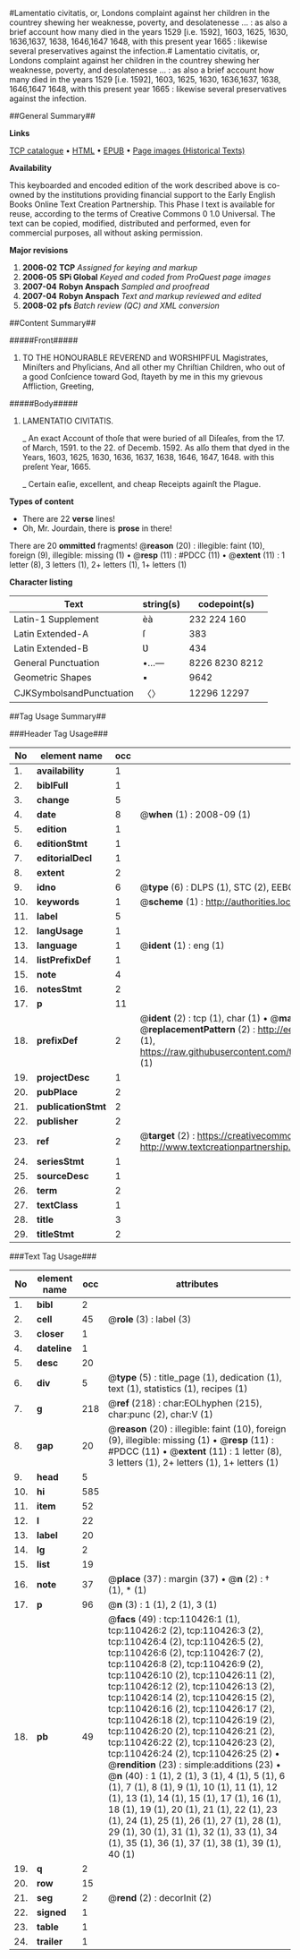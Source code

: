 #Lamentatio civitatis, or, Londons complaint against her children in the countrey shewing her weaknesse, poverty, and desolatenesse ... : as also a brief account how many died in the years 1529 [i.e. 1592], 1603, 1625, 1630, 1636,1637, 1638, 1646,1647 1648, with this present year 1665 : likewise several preservatives against the infection.#
Lamentatio civitatis, or, Londons complaint against her children in the countrey shewing her weaknesse, poverty, and desolatenesse ... : as also a brief account how many died in the years 1529 [i.e. 1592], 1603, 1625, 1630, 1636,1637, 1638, 1646,1647 1648, with this present year 1665 : likewise several preservatives against the infection.

##General Summary##

**Links**

[TCP catalogue](http://www.ota.ox.ac.uk/tcp/)  • 
[HTML](http://tei.it.ox.ac.uk/tcp/Texts-HTML/free/A48/A48905.html)  • 
[EPUB](http://tei.it.ox.ac.uk/tcp/Texts-EPUB/free/A48/A48905.epub) • 
[Page images (Historical Texts)](https://data.historicaltexts.jisc.ac.uk/view?pubId=eebo-31355371e&pageId=eebo-31355371e-110426-1)

**Availability**

This keyboarded and encoded edition of the
	       work described above is co-owned by the institutions
	       providing financial support to the Early English Books
	       Online Text Creation Partnership. This Phase I text is
	       available for reuse, according to the terms of Creative
	       Commons 0 1.0 Universal. The text can be copied,
	       modified, distributed and performed, even for
	       commercial purposes, all without asking permission.

**Major revisions**

1. __2006-02__ __TCP__ *Assigned for keying and markup*
1. __2006-05__ __SPi Global__ *Keyed and coded from ProQuest page images*
1. __2007-04__ __Robyn Anspach__ *Sampled and proofread*
1. __2007-04__ __Robyn Anspach__ *Text and markup reviewed and edited*
1. __2008-02__ __pfs__ *Batch review (QC) and XML conversion*

##Content Summary##

#####Front#####

1. TO THE HONOURABLE REVEREND and WORSHIPFUL Magistrates, Miniſters and Phyſicians, And all other my Chriſtian Children, who out of a good Conſcience toward God, ſtayeth by me in this my grievous Affliction, Greeting,

#####Body#####

1. LAMENTATIO CIVITATIS.

    _ An exact Account of thoſe that were buried of all Diſeaſes, from the 17. of March, 1591. to the 22. of Decemb. 1592. As alſo them that dyed in the Years, 1603, 1625, 1630, 1636, 1637, 1638, 1646, 1647, 1648. with this preſent Year, 1665.

    _ Certain eaſie, excellent, and cheap Receipts againſt the Plague.

**Types of content**

  * There are 22 **verse** lines!
  * Oh, Mr. Jourdain, there is **prose** in there!

There are 20 **ommitted** fragments! 
 @__reason__ (20) : illegible: faint (10), foreign (9), illegible: missing (1)  •  @__resp__ (11) : #PDCC (11)  •  @__extent__ (11) : 1 letter (8), 3 letters (1), 2+ letters (1), 1+ letters (1)

**Character listing**


|Text|string(s)|codepoint(s)|
|---|---|---|
|Latin-1 Supplement|èà |232 224 160|
|Latin Extended-A|ſ|383|
|Latin Extended-B|Ʋ|434|
|General Punctuation|•…—|8226 8230 8212|
|Geometric Shapes|▪|9642|
|CJKSymbolsandPunctuation|〈〉|12296 12297|

##Tag Usage Summary##

###Header Tag Usage###

|No|element name|occ|attributes|
|---|---|---|---|
|1.|__availability__|1||
|2.|__biblFull__|1||
|3.|__change__|5||
|4.|__date__|8| @__when__ (1) : 2008-09 (1)|
|5.|__edition__|1||
|6.|__editionStmt__|1||
|7.|__editorialDecl__|1||
|8.|__extent__|2||
|9.|__idno__|6| @__type__ (6) : DLPS (1), STC (2), EEBO-CITATION (1), OCLC (1), VID (1)|
|10.|__keywords__|1| @__scheme__ (1) : http://authorities.loc.gov/ (1)|
|11.|__label__|5||
|12.|__langUsage__|1||
|13.|__language__|1| @__ident__ (1) : eng (1)|
|14.|__listPrefixDef__|1||
|15.|__note__|4||
|16.|__notesStmt__|2||
|17.|__p__|11||
|18.|__prefixDef__|2| @__ident__ (2) : tcp (1), char (1)  •  @__matchPattern__ (2) : ([0-9\-]+):([0-9IVX]+) (1), (.+) (1)  •  @__replacementPattern__ (2) : http://eebo.chadwyck.com/downloadtiff?vid=$1&page=$2 (1), https://raw.githubusercontent.com/textcreationpartnership/Texts/master/tcpchars.xml#$1 (1)|
|19.|__projectDesc__|1||
|20.|__pubPlace__|2||
|21.|__publicationStmt__|2||
|22.|__publisher__|2||
|23.|__ref__|2| @__target__ (2) : https://creativecommons.org/publicdomain/zero/1.0/ (1), http://www.textcreationpartnership.org/docs/. (1)|
|24.|__seriesStmt__|1||
|25.|__sourceDesc__|1||
|26.|__term__|2||
|27.|__textClass__|1||
|28.|__title__|3||
|29.|__titleStmt__|2||


###Text Tag Usage###

|No|element name|occ|attributes|
|---|---|---|---|
|1.|__bibl__|2||
|2.|__cell__|45| @__role__ (3) : label (3)|
|3.|__closer__|1||
|4.|__dateline__|1||
|5.|__desc__|20||
|6.|__div__|5| @__type__ (5) : title_page (1), dedication (1), text (1), statistics (1), recipes (1)|
|7.|__g__|218| @__ref__ (218) : char:EOLhyphen (215), char:punc (2), char:V (1)|
|8.|__gap__|20| @__reason__ (20) : illegible: faint (10), foreign (9), illegible: missing (1)  •  @__resp__ (11) : #PDCC (11)  •  @__extent__ (11) : 1 letter (8), 3 letters (1), 2+ letters (1), 1+ letters (1)|
|9.|__head__|5||
|10.|__hi__|585||
|11.|__item__|52||
|12.|__l__|22||
|13.|__label__|20||
|14.|__lg__|2||
|15.|__list__|19||
|16.|__note__|37| @__place__ (37) : margin (37)  •  @__n__ (2) : † (1), * (1)|
|17.|__p__|96| @__n__ (3) : 1 (1), 2 (1), 3 (1)|
|18.|__pb__|49| @__facs__ (49) : tcp:110426:1 (1), tcp:110426:2 (2), tcp:110426:3 (2), tcp:110426:4 (2), tcp:110426:5 (2), tcp:110426:6 (2), tcp:110426:7 (2), tcp:110426:8 (2), tcp:110426:9 (2), tcp:110426:10 (2), tcp:110426:11 (2), tcp:110426:12 (2), tcp:110426:13 (2), tcp:110426:14 (2), tcp:110426:15 (2), tcp:110426:16 (2), tcp:110426:17 (2), tcp:110426:18 (2), tcp:110426:19 (2), tcp:110426:20 (2), tcp:110426:21 (2), tcp:110426:22 (2), tcp:110426:23 (2), tcp:110426:24 (2), tcp:110426:25 (2)  •  @__rendition__ (23) : simple:additions (23)  •  @__n__ (40) : 1 (1), 2 (1), 3 (1), 4 (1), 5 (1), 6 (1), 7 (1), 8 (1), 9 (1), 10 (1), 11 (1), 12 (1), 13 (1), 14 (1), 15 (1), 17 (1), 16 (1), 18 (1), 19 (1), 20 (1), 21 (1), 22 (1), 23 (1), 24 (1), 25 (1), 26 (1), 27 (1), 28 (1), 29 (1), 30 (1), 31 (1), 32 (1), 33 (1), 34 (1), 35 (1), 36 (1), 37 (1), 38 (1), 39 (1), 40 (1)|
|19.|__q__|2||
|20.|__row__|15||
|21.|__seg__|2| @__rend__ (2) : decorInit (2)|
|22.|__signed__|1||
|23.|__table__|1||
|24.|__trailer__|1||
